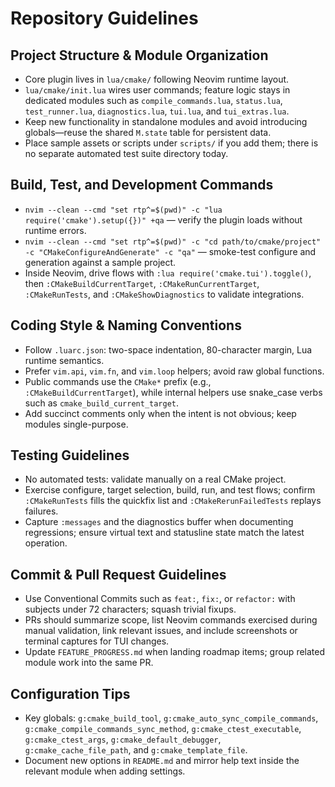 # Repository Guidelines

## Project Structure & Module Organization
- Core plugin lives in `lua/cmake/` following Neovim runtime layout.
- `lua/cmake/init.lua` wires user commands; feature logic stays in dedicated modules such as `compile_commands.lua`, `status.lua`, `test_runner.lua`, `diagnostics.lua`, `tui.lua`, and `tui_extras.lua`.
- Keep new functionality in standalone modules and avoid introducing globals—reuse the shared `M.state` table for persistent data.
- Place sample assets or scripts under `scripts/` if you add them; there is no separate automated test suite directory today.

## Build, Test, and Development Commands
- `nvim --clean --cmd "set rtp^=$(pwd)" -c "lua require('cmake').setup({})" +qa` — verify the plugin loads without runtime errors.
- `nvim --clean --cmd "set rtp^=$(pwd)" -c "cd path/to/cmake/project" -c "CMakeConfigureAndGenerate" -c "qa"` — smoke-test configure and generation against a sample project.
- Inside Neovim, drive flows with `:lua require('cmake.tui').toggle()`, then `:CMakeBuildCurrentTarget`, `:CMakeRunCurrentTarget`, `:CMakeRunTests`, and `:CMakeShowDiagnostics` to validate integrations.

## Coding Style & Naming Conventions
- Follow `.luarc.json`: two-space indentation, 80-character margin, Lua runtime semantics.
- Prefer `vim.api`, `vim.fn`, and `vim.loop` helpers; avoid raw global functions.
- Public commands use the `CMake*` prefix (e.g., `:CMakeBuildCurrentTarget`), while internal helpers use snake_case verbs such as `cmake_build_current_target`.
- Add succinct comments only when the intent is not obvious; keep modules single-purpose.

## Testing Guidelines
- No automated tests: validate manually on a real CMake project.
- Exercise configure, target selection, build, run, and test flows; confirm `:CMakeRunTests` fills the quickfix list and `:CMakeRerunFailedTests` replays failures.
- Capture `:messages` and the diagnostics buffer when documenting regressions; ensure virtual text and statusline state match the latest operation.

## Commit & Pull Request Guidelines
- Use Conventional Commits such as `feat:`, `fix:`, or `refactor:` with subjects under 72 characters; squash trivial fixups.
- PRs should summarize scope, list Neovim commands exercised during manual validation, link relevant issues, and include screenshots or terminal captures for TUI changes.
- Update `FEATURE_PROGRESS.md` when landing roadmap items; group related module work into the same PR.

## Configuration Tips
- Key globals: `g:cmake_build_tool`, `g:cmake_auto_sync_compile_commands`, `g:cmake_compile_commands_sync_method`, `g:cmake_ctest_executable`, `g:cmake_ctest_args`, `g:cmake_default_debugger`, `g:cmake_cache_file_path`, and `g:cmake_template_file`.
- Document new options in `README.md` and mirror help text inside the relevant module when adding settings.
